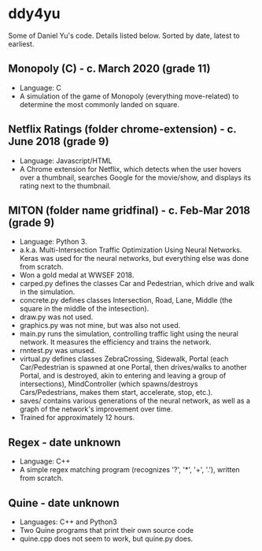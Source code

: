 # ddy4yu
Some of Daniel Yu's code. Details listed below. Sorted by date, latest to earliest.

## Monopoly (C) - c. March 2020 (grade 11)
- Language: C
- A simulation of the game of Monopoly (everything move-related) to determine the most commonly landed on square.

## Netflix Ratings (folder chrome-extension) - c. June 2018 (grade 9)
- Language: Javascript/HTML
- A Chrome extension for Netflix, which detects when the user hovers over a thumbnail, searches Google for the movie/show, and displays its rating next to the thumbnail.

## MITON (folder name gridfinal) - c. Feb-Mar 2018 (grade 9)
- Language: Python 3.
- a.k.a. Multi-Intersection Traffic Optimization Using Neural Networks. Keras was used for the neural networks, but everything else was done from scratch.
- Won a gold medal at WWSEF 2018.
- carped.py defines the classes Car and Pedestrian, which drive and walk in the simulation.
- concrete.py defines classes Intersection, Road, Lane, Middle (the square in the middle of the intesection).
- draw.py was not used.
- graphics.py was not mine, but was also not used.
- main.py runs the simulation, controlling traffic light using the neural network. It measures the efficiency and trains the network.
- rnntest.py was unused.
- virtual.py defines classes ZebraCrossing, Sidewalk, Portal (each Car/Pedestrian is spawned at one Portal, then drives/walks to another Portal, and is destroyed, akin to entering and leaving a group of intersections), MindController (which spawns/destroys Cars/Pedestrians, makes them start, accelerate, stop, etc.).
- saves/ contains various generations of the neural network, as well as a graph of the network's improvement over time.
- Trained for approximately 12 hours.

## Regex - date unknown
- Language: C++
- A simple regex matching program (recognizes '?', '\*', '+', '.'), written from scratch.

## Quine - date unknown
- Languages: C++ and Python3
- Two Quine programs that print their own source code
- quine.cpp does not seem to work, but quine.py does.
